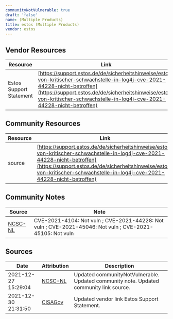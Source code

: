 ```yaml
---
communityNotVulnerable: true
draft: 'false'
name: (Multiple Products)
title: estos (Multiple Products)
vendor: estos
---
```


## Vendor Resources
| Resource | Link |
| --- | --- |
| Estos Support Statement | [https://support.estos.de/de/sicherheitshinweise/estos-von-kritischer-schwachstelle-in-log4j-cve-2021-44228-nicht-betroffen](https://support.estos.de/de/sicherheitshinweise/estos-von-kritischer-schwachstelle-in-log4j-cve-2021-44228-nicht-betroffen) |

## Community Resources
| Resource | Link |
| --- | --- |
| source | [https://support.estos.de/de/sicherheitshinweise/estos-von-kritischer-schwachstelle-in-log4j-cve-2021-44228-nicht-betroffen](https://support.estos.de/de/sicherheitshinweise/estos-von-kritischer-schwachstelle-in-log4j-cve-2021-44228-nicht-betroffen) |

## Community Notes
| Source | Note |
| --- | --- |
| [NCSC-NL](https://github.com/NCSC-NL/log4shell/blob/main/software/README.md) | CVE-2021-4104: Not vuln ; CVE-2021-44228: Not vuln ; CVE-2021-45046: Not vuln ; CVE-2021-45105: Not vuln </ul> |

## Sources
| Date | Attribution | Description |
| --- | --- | --- |
| 2021-12-27 15:29:04 | [NCSC-NL](https://github.com/NCSC-NL/log4shell/blob/main/software/README.md) | Updated communityNotVulnerable. Updated community note. Updated community link source.  |
| 2021-12-30 21:31:50 | [CISAGov](https://raw.githubusercontent.com/cisagov/log4j-affected-db/develop/README.md) | Updated vendor link Estos Support Statement.  |
